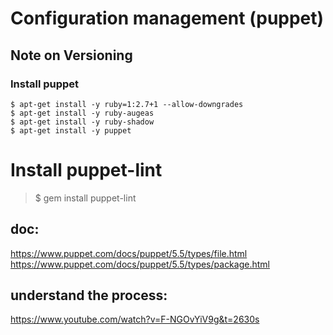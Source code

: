 # Configuration management (puppet)

## Note on Versioning

### Install puppet

```shell
$ apt-get install -y ruby=1:2.7+1 --allow-downgrades
$ apt-get install -y ruby-augeas
$ apt-get install -y ruby-shadow
$ apt-get install -y puppet
```

# Install puppet-lint

> $ gem install puppet-lint

## doc:

https://www.puppet.com/docs/puppet/5.5/types/file.html
https://www.puppet.com/docs/puppet/5.5/types/package.html

## understand the process:

https://www.youtube.com/watch?v=F-NGOvYiV9g&t=2630s
